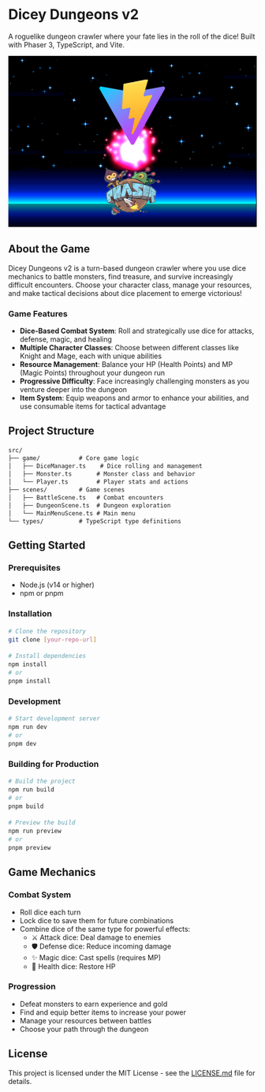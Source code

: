 # Dicey Dungeons v2

A roguelike dungeon crawler where your fate lies in the roll of the dice! Built with Phaser 3, TypeScript, and Vite.

![preview.jpg](preview.jpg)

## About the Game

Dicey Dungeons v2 is a turn-based dungeon crawler where you use dice mechanics to battle monsters, find treasure, and survive increasingly difficult encounters. Choose your character class, manage your resources, and make tactical decisions about dice placement to emerge victorious!

### Game Features

- **Dice-Based Combat System**: Roll and strategically use dice for attacks, defense, magic, and healing
- **Multiple Character Classes**: Choose between different classes like Knight and Mage, each with unique abilities
- **Resource Management**: Balance your HP (Health Points) and MP (Magic Points) throughout your dungeon run
- **Progressive Difficulty**: Face increasingly challenging monsters as you venture deeper into the dungeon
- **Item System**: Equip weapons and armor to enhance your abilities, and use consumable items for tactical advantage

## Project Structure

```
src/
├── game/           # Core game logic
│   ├── DiceManager.ts    # Dice rolling and management
│   ├── Monster.ts       # Monster class and behavior
│   └── Player.ts        # Player stats and actions
├── scenes/         # Game scenes
│   ├── BattleScene.ts   # Combat encounters
│   ├── DungeonScene.ts  # Dungeon exploration
│   └── MainMenuScene.ts # Main menu
└── types/          # TypeScript type definitions
```

## Getting Started

### Prerequisites

- Node.js (v14 or higher)
- npm or pnpm

### Installation

```bash
# Clone the repository
git clone [your-repo-url]

# Install dependencies
npm install
# or
pnpm install
```

### Development

```bash
# Start development server
npm run dev
# or
pnpm dev
```

### Building for Production

```bash
# Build the project
npm run build
# or
pnpm build

# Preview the build
npm run preview
# or
pnpm preview
```

## Game Mechanics

### Combat System
- Roll dice each turn
- Lock dice to save them for future combinations
- Combine dice of the same type for powerful effects:
  - ⚔️ Attack dice: Deal damage to enemies
  - 🛡️ Defense dice: Reduce incoming damage
  - ✨ Magic dice: Cast spells (requires MP)
  - 💝 Health dice: Restore HP

### Progression
- Defeat monsters to earn experience and gold
- Find and equip better items to increase your power
- Manage your resources between battles
- Choose your path through the dungeon

## License

This project is licensed under the MIT License - see the [LICENSE.md](LICENSE.md) file for details.
